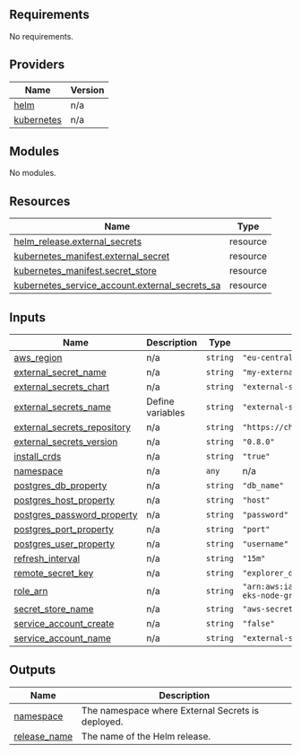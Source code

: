 <!-- BEGIN_TF_DOCS -->
## Requirements

No requirements.

## Providers

| Name | Version |
|------|---------|
| <a name="provider_helm"></a> [helm](#provider\_helm) | n/a |
| <a name="provider_kubernetes"></a> [kubernetes](#provider\_kubernetes) | n/a |

## Modules

No modules.

## Resources

| Name | Type |
|------|------|
| [helm_release.external_secrets](https://registry.terraform.io/providers/hashicorp/helm/latest/docs/resources/release) | resource |
| [kubernetes_manifest.external_secret](https://registry.terraform.io/providers/hashicorp/kubernetes/latest/docs/resources/manifest) | resource |
| [kubernetes_manifest.secret_store](https://registry.terraform.io/providers/hashicorp/kubernetes/latest/docs/resources/manifest) | resource |
| [kubernetes_service_account.external_secrets_sa](https://registry.terraform.io/providers/hashicorp/kubernetes/latest/docs/resources/service_account) | resource |

## Inputs

| Name | Description | Type | Default | Required |
|------|-------------|------|---------|:--------:|
| <a name="input_aws_region"></a> [aws\_region](#input\_aws\_region) | n/a | `string` | `"eu-central-1"` | no |
| <a name="input_external_secret_name"></a> [external\_secret\_name](#input\_external\_secret\_name) | n/a | `string` | `"my-external-secret"` | no |
| <a name="input_external_secrets_chart"></a> [external\_secrets\_chart](#input\_external\_secrets\_chart) | n/a | `string` | `"external-secrets"` | no |
| <a name="input_external_secrets_name"></a> [external\_secrets\_name](#input\_external\_secrets\_name) | Define variables | `string` | `"external-secrets"` | no |
| <a name="input_external_secrets_repository"></a> [external\_secrets\_repository](#input\_external\_secrets\_repository) | n/a | `string` | `"https://charts.external-secrets.io"` | no |
| <a name="input_external_secrets_version"></a> [external\_secrets\_version](#input\_external\_secrets\_version) | n/a | `string` | `"0.8.0"` | no |
| <a name="input_install_crds"></a> [install\_crds](#input\_install\_crds) | n/a | `string` | `"true"` | no |
| <a name="input_namespace"></a> [namespace](#input\_namespace) | n/a | `any` | n/a | yes |
| <a name="input_postgres_db_property"></a> [postgres\_db\_property](#input\_postgres\_db\_property) | n/a | `string` | `"db_name"` | no |
| <a name="input_postgres_host_property"></a> [postgres\_host\_property](#input\_postgres\_host\_property) | n/a | `string` | `"host"` | no |
| <a name="input_postgres_password_property"></a> [postgres\_password\_property](#input\_postgres\_password\_property) | n/a | `string` | `"password"` | no |
| <a name="input_postgres_port_property"></a> [postgres\_port\_property](#input\_postgres\_port\_property) | n/a | `string` | `"port"` | no |
| <a name="input_postgres_user_property"></a> [postgres\_user\_property](#input\_postgres\_user\_property) | n/a | `string` | `"username"` | no |
| <a name="input_refresh_interval"></a> [refresh\_interval](#input\_refresh\_interval) | n/a | `string` | `"15m"` | no |
| <a name="input_remote_secret_key"></a> [remote\_secret\_key](#input\_remote\_secret\_key) | n/a | `string` | `"explorer_db_values"` | no |
| <a name="input_role_arn"></a> [role\_arn](#input\_role\_arn) | n/a | `string` | `"arn:aws:iam::976552365380:role/karpenter-eks-node-group-20240820074628272500000001"` | no |
| <a name="input_secret_store_name"></a> [secret\_store\_name](#input\_secret\_store\_name) | n/a | `string` | `"aws-secrets-manager"` | no |
| <a name="input_service_account_create"></a> [service\_account\_create](#input\_service\_account\_create) | n/a | `string` | `"false"` | no |
| <a name="input_service_account_name"></a> [service\_account\_name](#input\_service\_account\_name) | n/a | `string` | `"external-secrets-sa"` | no |

## Outputs

| Name | Description |
|------|-------------|
| <a name="output_namespace"></a> [namespace](#output\_namespace) | The namespace where External Secrets is deployed. |
| <a name="output_release_name"></a> [release\_name](#output\_release\_name) | The name of the Helm release. |
<!-- END_TF_DOCS -->